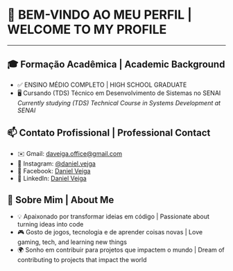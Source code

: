 # 👋 BEM-VINDO AO MEU PERFIL | WELCOME TO MY PROFILE

---

## 🎓 Formação Acadêmica | Academic Background
- ✅ ENSINO MÉDIO COMPLETO | HIGH SCHOOL GRADUATE
- 🖥️ Cursando (TDS) Técnico em Desenvolvimento de Sistemas no SENAI  
  _Currently studying (TDS) Technical Course in Systems Development at SENAI_

## 📫 Contato Profissional | Professional Contact
- ✉️ Gmail:     daveiga.office@gmail.com
- 📸 Instagram: [@daniel.vejga](https://www.instagram.com/daniel.vejga/)
- 📘 Facebook:  [Daniel Veiga](https://www.facebook.com/profile.php?id=100042190807340)
- 💼 LinkedIn:  [Daniel Veiga](https://www.linkedin.com/in/daniel-veiga-774501358/)

 ## 🌟 Sobre Mim | About Me

- 💡 Apaixonado por transformar ideias em código | Passionate about turning ideas into code
- 🎮 Gosto de jogos, tecnologia e de aprender coisas novas | Love gaming, tech, and learning new things
- 🌍 Sonho em contribuir para projetos que impactem o mundo | Dream of contributing to projects that impact the world
